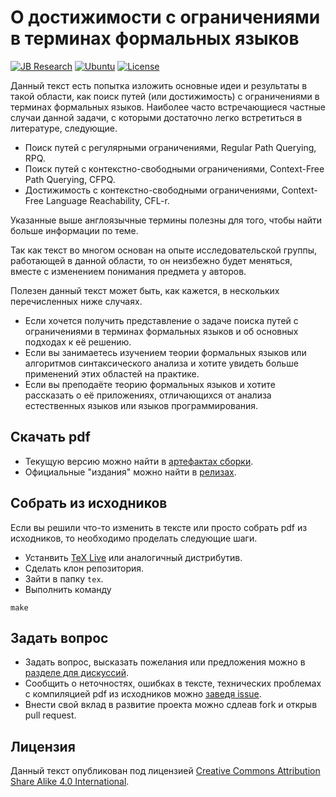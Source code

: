 # О достижимости с ограничениями в терминах формальных языков

[![JB Research](https://jb.gg/badges/research-flat-square.svg)](https://research.jetbrains.org/)
[![Ubuntu](https://github.com/JetBrains-Research/FormalLanguageConstrainedReachability-LectureNotes/actions/workflows/main.yml/badge.svg?branch=main)](https://github.com/JetBrains-Research/FormalLanguageConstrainedReachability-LectureNotes/actions/workflows/main.yml)
[![License](https://img.shields.io/badge/license-CC--BY--SA--4.0-orange)](https://github.com/JetBrains-Research/FormalLanguageConstrainedReachability-LectureNotes/blob/master/LICENSE.txt)

Данный текст есть попытка изложить основные идеи и результаты в такой области, как поиск путей (или достижимость) с ограничениями в терминах формальных языков. Наиболее часто встречающиеся частные случаи данной задачи, с которыми достаточно легко встретиться в литературе, следующие.
- Поиск путей с регулярными ограничениями, Regular Path Querying, RPQ.
- Поиск путей с контекстно-свободными ограничениями, Context-Free Path Querying, CFPQ.
- Достижимость с контекстно-свободными ограничениями, Context-Free Language Reachability, CFL-r.

Указанные выше англоязычные термины полезны для того, чтобы найти больше информации по теме.

Так как текст во многом основан на опыте исследовательской группы, работающей в данной области, то он неизбежно будет меняться, вместе с изменением понимания предмета у авторов.

Полезен данный текст может быть, как кажется, в нескольких перечисленных ниже случаях.
- Если хочется получить представление о задаче поиска путей с ограничениями в терминах формальных языков и об основных подходах к её решению.
- Если вы занимаетесь изучением теории формальных языков или алгоритмов синтаксического анализа и хотите увидеть больше применений этих областей на практике.
- Если вы преподаёте теорию формальных языков и хотите рассказать о её приложениях, отличающихся от анализа естественных языков или языков программирования.

## Скачать pdf

* Текущую версию можно найти в [артефактах сборки](https://github.com/JetBrains-Research/FormalLanguageConstrainedReachability-LectureNotes/actions/runs/1004758399).
* Официальные "издания" можно найти в [релизах](https://github.com/JetBrains-Research/FormalLanguageConstrainedReachability-LectureNotes/releases).

## Собрать из исходников

Если вы решили что-то изменить в тексте или просто собрать pdf из исходников, то необходимо проделать следующие шаги.
- Устанвить [TeX Live](https://tug.org/texlive/) или аналогичный дистрибутив.
- Сделать клон репозитория.
- Зайти в папку ```tex```.
- Выполнить команду
```
make
```


## Задать вопрос

- Задать вопрос, высказать пожелания или предложения можно в [разделе для дискуссий](https://github.com/JetBrains-Research/FormalLanguageConstrainedReachability-LectureNotes/discussions).
- Сообщить о неточностях, ошибках в тексте, технических проблемах с компиляцией pdf из исходников можно [заведя issue](https://github.com/JetBrains-Research/FormalLanguageConstrainedReachability-LectureNotes/issues).
- Внести свой вклад в развитие проекта можно сдлеав fork и открыв pull request.

## Лицензия

Данный текст опубликован под лицензией [Creative Commons Attribution Share Alike 4.0 International](https://github.com/JetBrains-Research/FormalLanguageConstrainedReachability-LectureNotes/blob/main/LICENSE.txt).
